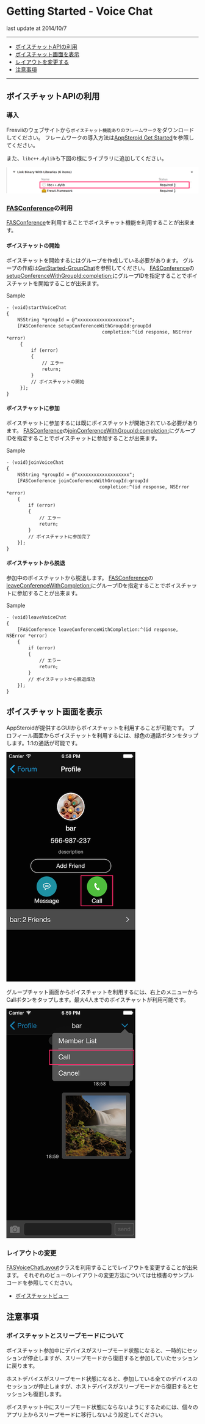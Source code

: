 # Getting Started - Voice Chat

last update at 2014/10/7

---

- [ボイスチャットAPIの利用](#HowToUseAPI)
- [ボイスチャット画面を表示](#HowToDisplayView)
- [レイアウトを変更する](#Layout)
- [注意事項](#ImportantNotes)

---

## <a name="HowToUseAPI"> ボイスチャットAPIの利用 </a>

### 導入
Fresviiのウェブサイトから`ボイスチャット機能ありのフレームワーク`をダウンロードしてください。
フレームワークの導入方法は[AppSteroid Get Started](../AppSteroidGetStarted.md)を参照してください。

また、`libc++.dylib`も下図の様にライブラリに追加してください。

![profile](Images/voicechat_01.png "Profile")

### [FASConference](../Specs/Spec-VoiceChat.md)の利用

[FASConference](../Specs/Spec-VoiceChat.md)を利用することでボイスチャット機能を利用することが出来ます。

#### ボイスチャットの開始

ボイスチャットを開始するにはグループを作成している必要があります。
グループの作成は[GetStarted-GroupChat](GetStarted-GroupChat.md#HowToCreateGroup)を参照してください。
[FASConference](../Specs/Spec-VoiceChat.md)の[setupConferenceWithGroupId:completion:](../Specs/Spec-VoiceChat.md#FASConference.setupConferenceWithGroupIdcompletion)にグループIDを指定することでボイスチャットを開始することが出来ます。

Sample

```
- (void)startVoiceChat
{
    NSString *groupId = @"xxxxxxxxxxxxxxxxxxx";
    [FASConference setupConferenceWithGroupId:groupId
                                   completion:^(id response, NSError *error)
     {
         if (error)
         {
             // エラー
             return;
         }
         // ボイスチャットの開始
     }];
}
```

#### ボイスチャットに参加

ボイスチャットに参加するには既にボイスチャットが開始されている必要があります。
[FASConference](../Specs/Spec-VoiceChat.md)の[joinConferenceWithGroupId:completion:](../Specs/Spec-VoiceChat.md#FASConference.joinConferenceWithGroupIdcompletion)にグループIDを指定することでボイスチャットに参加することが出来ます。

Sample

```
- (void)joinVoiceChat
{
    NSString *groupId = @"xxxxxxxxxxxxxxxxxxx";
    [FASConference joinConferenceWithGroupId:groupId
                                  completion:^(id response, NSError *error)
    {
        if (error)
        {
            // エラー
            return;
        }
        // ボイスチャットに参加完了
    }];
}
```

#### ボイスチャットから脱退

参加中のボイスチャットから脱退します。
[FASConference](../Specs/Spec-VoiceChat.md)の[leaveConferenceWithCompletion:](../Specs/Spec-VoiceChat.md#FASConference.leaveConferenceWithCompletion)にグループIDを指定することでボイスチャットに参加することが出来ます。

Sample

```
- (void)leaveVoiceChat
{
    [FASConference leaveConferenceWithCompletion:^(id response, NSError *error)
    {
        if (error)
        {
            // エラー
            return;
        }
        // ボイスチャットから脱退成功
    }];
}
```

## <a name="HowToDisplayView"> ボイスチャット画面を表示 </a>

AppSteroidが提供するGUIからボイスチャットを利用することが可能です。
プロフィール画面からボイスチャットを利用するには、緑色の通話ボタンをタップします。1:1の通話が可能です。

![profile](Images/voicechat_02.png "Profile")

グループチャット画面からボイスチャットを利用するには、右上のメニューからCallボタンをタップします。最大4人までのボイスチャットが利用可能です。

![group](Images/voicechat_03.png "Group")

### <a name="Layout"> レイアウトの変更 </a>

[FASVoiceChatLayout](../Specs/Spec-VoiceChat.md#FASVoiceChatLayout)クラスを利用することでレイアウトを変更することが出来ます。
それぞれのビューのレイアウトの変更方法については仕様書のサンプルコードを参照してください。

- [ボイスチャットビュー](../Specs/Spec-VoiceChat.md#FASVoiceChatLayout.voiceChatayoutBlocks)

## <a name="ImportantNotes"> 注意事項 </a>
### ボイスチャットとスリープモードについて

ボイスチャット参加中にデバイスがスリープモード状態になると、一時的にセッションが停止しますが、スリープモードから復旧すると参加していたセッションに戻ります。

ホストデバイスがスリープモード状態になると、参加している全てのデバイスのセッションが停止しますが、ホストデバイスがスリープモードから復旧するとセッションも復旧します。

ボイスチャット中にスリープモード状態にならないようにするためには、個々のアプリ上からスリープモードに移行しないよう設定してください。
